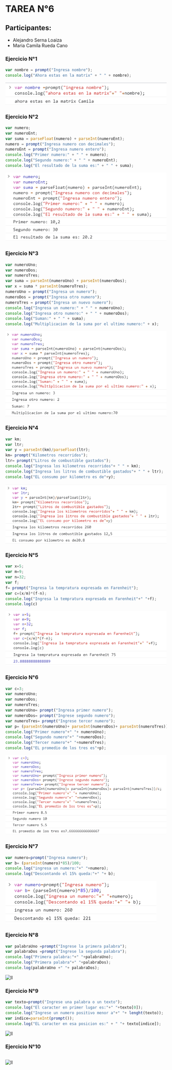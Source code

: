 # TAREA N°6

## Participantes:

- Alejandro Serna Loaiza 
- Maria Camila Rueda Cano

### Ejercicio N°1

```javascript
var nombre = prompt("Ingresa nombre");
console.log("Ahora estas en la matrix" + " " + nombre);
```

![ll](https://github.com/camilaru15/javascript/blob/master/imagenes/ejericioUno.png)

### Ejercicio N°2

```javascript
var numero;
var numeroEnt;
var suma = parseFloat(numero) + parseInt(numeroEnt);
numero = prompt("Ingresa numero con decimales");
numeroEnt = prompt("Ingresa numero entero");
console.log("Primer numero:" + " " + numero);
console.log("Segundo numero:" + " " + numeroEnt);
console.log("El resultado de la suma es:" + " " + suma);
```

![ll](https://github.com/camilaru15/javascript/blob/master/imagenes/ejercioDos.png)

### Ejercicio N°3

```javascript
var numeroUno;
var numeroDos;
var numeroTres;
var suma = parseInt(numeroUno) + parseInt(numeroDos);
var x = suma * parseInt(numeroTres);
numeroUno = prompt("Ingresa un numero");
numeroDos = prompt("Ingresa otro numero");
numeroTres = prompt("Ingresa un nuevo numero");
console.log("Ingresa un numero:" + " " + numeroUno);
console.log("Ingresa otro numero:" + " " + numeroDos);
console.log("Suman:" + " " + suma);
console.log("Multiplicacion de la suma por el ultimo numero:" + x);
```

![ll](https://github.com/camilaru15/javascript/blob/master/imagenes/ejercioTres.png)

### Ejercicio N°4

```javascript
var km;
var ltr;
var y = parseInt(km)/parseFloat(ltr);
km= prompt("Kilometros recorridos");
ltr= prompt("Litros de combustible gastados");
console.log("Ingresa los kilometros recorridos"+ " " + km);
console.log("Ingresa los litros de combustible gastados"+ " " + ltr);
console.log("EL consumo por kilometro es de"+y);
```

![ll](https://github.com/camilaru15/javascript/blob/master/imagenes/ejercicioCuatro.png)
### Ejercicio N°5

```javascript
var x=5;
var m=9;
var n=32;
var f;
f= prompt("Ingresa la tempratura expresada en Farenheit");
var c=(x/m)*(f-n);
console.log("Ingresa la tempratura expresada en Farenheit"+" "+f);
console.log(c)

```
![ll](https://github.com/camilaru15/javascript/blob/master/imagenes/ejericioCinco.png)


### Ejercicio N°6

```javascript
var c=3;
var numeroUno;
var numeroDos;
var numeroTres;
var numeroUno= prompt("Ingresa primer numero");
var numeroDos= prompt("Ingrese segundo numero");
var numeroTres= prompt("Ingrese tercer numero");
var p= (parseInt(numeroUno)+ parseInt(numeroDos)+ parseInt(numeroTres))/c;
console.log("Primer numero"+" "+ numeroUno);
console.log("Segundo numero"+" "+numeroDos);
console.log("Tercer numero"+" "+numeroTres);
console.log("EL promedio de los tres es"+p);

```
![ll](https://github.com/camilaru15/javascript/blob/master/imagenes/ejercicioSeis.png)

### Ejercicio N°7

```javascript
var numero=prompt("Ingresa numero");
var b= (parseInt(numero)*85)/100;
console.log("ingresa un numero:"+" "+numero);
console.log("Descontando el 15% queda:"+" "+ b);
```
![ll](https://github.com/camilaru15/javascript/blob/master/imagenes/ejercicioSiete.png)

### Ejercicio N°8

```javascript
var palabraUno =prompt("Ingrese la primera palabra");
var palabraDos =prompt("Ingrese la segunda palabra");
console.log("Primera palabra:"+" "+palabraUno);
console.log("Primera palabra"+" "+palabraDos);
console.log(palabraUno +" "+ palabraDos);
```
![ll]()

### Ejercicio N°9

```javascript
var texto=prompt("Ingrese una palabra o un texto");
console.log("El caracter en primer lugar es:"+" "+texto[0]);
console.log("Ingrese un numero positivo menor a"+" "+ lenght(texto));
var indice=parseInt(prompt());
console.log("EL caracter en esa posicion es:" + " "+ texto[indice]);
```
![ll]()

### Ejercicio N°10

```javascript


```
![ll]()